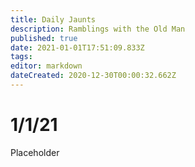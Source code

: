 ```yaml
---
title: Daily Jaunts
description: Ramblings with the Old Man
published: true
date: 2021-01-01T17:51:09.833Z
tags: 
editor: markdown
dateCreated: 2020-12-30T00:00:32.662Z
---
```


# 1/1/21
Placeholder